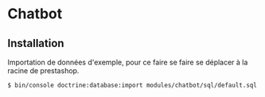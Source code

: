 # Chatbot

## Installation
Importation de données d'exemple, pour ce faire se faire se déplacer à la racine de prestashop.

```
$ bin/console doctrine:database:import modules/chatbot/sql/default.sql
```
